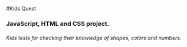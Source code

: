 #Kids Quest

### JavaScript, HTML and CSS project.
###### Kids tests for checking their knowledge of shapes, colors and numbers.
